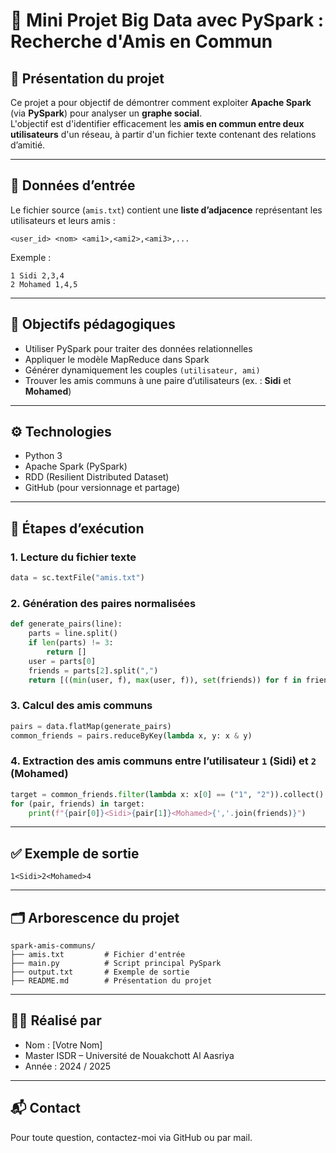 # 🚀 Mini Projet Big Data avec PySpark : Recherche d'Amis en Commun

## 📘 Présentation du projet

Ce projet a pour objectif de démontrer comment exploiter **Apache Spark** (via **PySpark**) pour analyser un **graphe social**.  
L'objectif est d'identifier efficacement les **amis en commun entre deux utilisateurs** d'un réseau, à partir d'un fichier texte contenant des relations d’amitié.

---

## 📂 Données d’entrée

Le fichier source (`amis.txt`) contient une **liste d’adjacence** représentant les utilisateurs et leurs amis :

```
<user_id> <nom> <ami1>,<ami2>,<ami3>,...
```

Exemple :
```
1 Sidi 2,3,4
2 Mohamed 1,4,5
```

---

## 🎯 Objectifs pédagogiques

- Utiliser PySpark pour traiter des données relationnelles
- Appliquer le modèle MapReduce dans Spark
- Générer dynamiquement les couples `(utilisateur, ami)`
- Trouver les amis communs à une paire d’utilisateurs (ex. : **Sidi** et **Mohamed**)

---

## ⚙️ Technologies

- Python 3
- Apache Spark (PySpark)
- RDD (Resilient Distributed Dataset)
- GitHub (pour versionnage et partage)

---

## 🧪 Étapes d’exécution

### 1. Lecture du fichier texte

```python
data = sc.textFile("amis.txt")
```

### 2. Génération des paires normalisées

```python
def generate_pairs(line):
    parts = line.split()
    if len(parts) != 3:
        return []
    user = parts[0]
    friends = parts[2].split(",")
    return [((min(user, f), max(user, f)), set(friends)) for f in friends]
```

### 3. Calcul des amis communs

```python
pairs = data.flatMap(generate_pairs)
common_friends = pairs.reduceByKey(lambda x, y: x & y)
```

### 4. Extraction des amis communs entre l’utilisateur `1` (Sidi) et `2` (Mohamed)

```python
target = common_friends.filter(lambda x: x[0] == ("1", "2")).collect()
for (pair, friends) in target:
    print(f"{pair[0]}<Sidi>{pair[1]}<Mohamed>{','.join(friends)}")
```

---

## ✅ Exemple de sortie

```
1<Sidi>2<Mohamed>4
```

---

## 🗂 Arborescence du projet

```
spark-amis-communs/
├── amis.txt         # Fichier d'entrée
├── main.py          # Script principal PySpark
├── output.txt       # Exemple de sortie
├── README.md        # Présentation du projet
```

---

## 👨‍🎓 Réalisé par

- Nom : [Votre Nom]
- Master ISDR – Université de Nouakchott Al Aasriya
- Année : 2024 / 2025

---

## 📬 Contact

Pour toute question, contactez-moi via GitHub ou par mail.

